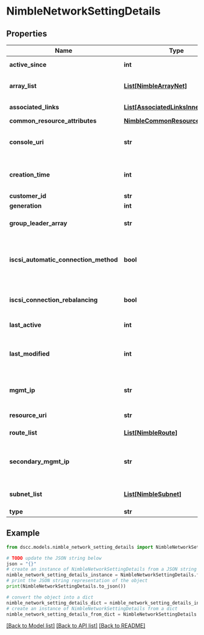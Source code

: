# NimbleNetworkSettingDetails


## Properties

Name | Type | Description | Notes
------------ | ------------- | ------------- | -------------
**active_since** | **int** | Start time of activity. | [optional] 
**array_list** | [**List[NimbleArrayNet]**](NimbleArrayNet.md) | List of array network configs. | [optional] 
**associated_links** | [**List[AssociatedLinksInner]**](AssociatedLinksInner.md) | Associated Links Details | [optional] 
**common_resource_attributes** | [**NimbleCommonResourceAttributes**](NimbleCommonResourceAttributes.md) |  | [optional] 
**console_uri** | **str** | consoleUri for detailed storage object | [optional] 
**creation_time** | **int** | Time when this net configuration was created. | [optional] 
**customer_id** | **str** | customerId | [optional] 
**generation** | **int** | generation | [optional] 
**group_leader_array** | **str** | Name of the group leader array. | [optional] 
**iscsi_automatic_connection_method** | **bool** | Indicates whether automatic connection method is enabled. | [optional] 
**iscsi_connection_rebalancing** | **bool** | Indicates whether rebalancing is enabled. | [optional] 
**last_active** | **int** | Time of last activity. | [optional] 
**last_modified** | **int** | Time when this network configuration was last modified. | [optional] 
**mgmt_ip** | **str** | Management IP address for the Group. | [optional] 
**resource_uri** | **str** | Link to the object URI | [optional] 
**route_list** | [**List[NimbleRoute]**](NimbleRoute.md) | List of static routes. | [optional] 
**secondary_mgmt_ip** | **str** | Secondary management IP address for the Group. | [optional] 
**subnet_list** | [**List[NimbleSubnet]**](NimbleSubnet.md) | List of subnet configs. | [optional] 
**type** | **str** | type | [optional] 

## Example

```python
from dscc.models.nimble_network_setting_details import NimbleNetworkSettingDetails

# TODO update the JSON string below
json = "{}"
# create an instance of NimbleNetworkSettingDetails from a JSON string
nimble_network_setting_details_instance = NimbleNetworkSettingDetails.from_json(json)
# print the JSON string representation of the object
print(NimbleNetworkSettingDetails.to_json())

# convert the object into a dict
nimble_network_setting_details_dict = nimble_network_setting_details_instance.to_dict()
# create an instance of NimbleNetworkSettingDetails from a dict
nimble_network_setting_details_from_dict = NimbleNetworkSettingDetails.from_dict(nimble_network_setting_details_dict)
```
[[Back to Model list]](../README.md#documentation-for-models) [[Back to API list]](../README.md#documentation-for-api-endpoints) [[Back to README]](../README.md)


